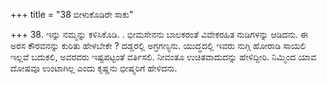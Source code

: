 +++
title = "38 ಬೀಳುಕೊಡಿರೇ ಸಾಕು"

+++
38. ಇನ್ನು ನಮ್ಮನ್ನು ಕಳಿಸಿಕೊಡಿ. . ಭೀಮಸೇನನು ಬಾಲಕರಂತೆ ವಿವೇಕರಹಿತ ನುಡಿಗಳನ್ನು ಆಡಿದನು. ಈ ಅರಸ ಕೌರವನನ್ನು ಕುರಿತು ಹೇಳಬೇಕೇ ? ದಡ್ಡರಲ್ಲಿ ಅಗ್ರಗಣ್ಯನು. ಯುದ್ಧದಲ್ಲಿ ಇವರು ನುಗ್ಗಿ ಹೋರಾಡಿ ಸಾಯಲಿ ಇಲ್ಲವೆ ಬದುಕಲಿ, ಅವರವರು ಇಷ್ಟಪಟ್ಟಂತೆ ವರ್ತಿಸಲಿ. ನೀವಂತೂ ಉಚಿತವಾದುದನ್ನು ಹೇಳಿದ್ದೀರಿ. ನಿಮ್ಮಿಂದ ಯಾವ ದೋಷವೂ ಉಂಟಾಗಿಲ್ಲ ಎಂದು ಕೃಷ್ಣನು ಭೀಷ್ಮರಿಗೆ ಹೇಳಿದನು.